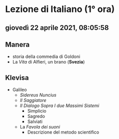 # Lezione di Italiano (1° ora)

## giovedì 22 aprile 2021, 08:05:58


## Manera
* storia della commedia di Goldoni
* La *Vita* di Alfieri, un brano (**Svezia**)

## Klevisa
* Galileo
	* _Sidereus Nuncius_
	* _Il Saggiatore_
	* _Il Dialogo Sopra I due Massimi Sistemi_
		* Simplicio
		* Sagredo
		* Salviati
	* La *Favola dei suoni*
		* Descrizione del metodo scientifico


<!--stackedit_data:
eyJoaXN0b3J5IjpbLTE0NzcyNDM0NSwtMTA3MjI2NjE4MSw2Mj
M2MTM3NSwtMTMyNDA1MDIwN119
-->